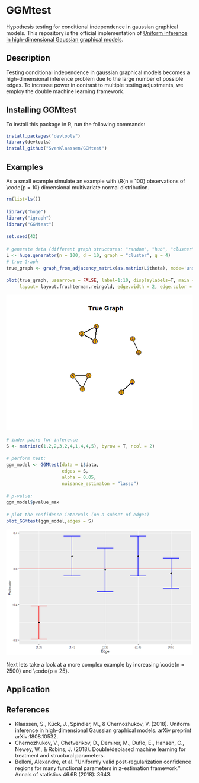 # GGMtest

Hypothesis testing for conditional independence in gaussian graphical models. This repository is the official implementation of [Uniform inference in high-dimensional Gaussian graphical models](https://arxiv.org/pdf/1808.10532.pdf).

## Description

Testing conditional independence in gaussian graphical models becomes a high-dimensional inference problem due to the large number of possible edges. To increase power in contrast to multiple testing adjustments, we employ the double machine learning framework.

## Installing GGMtest

To install this package in R, run the following commands:

```R
install.packages("devtools")
library(devtools)
install_github("SvenKlaassen/GGMtest")
```

## Examples

As a small example simulate an example with \R{n = 100} observations of \code{p = 10} dimensional multivariate normal distribution.

```R
rm(list=ls())

library("huge")
library("igraph")
library("GGMtest")

set.seed(42)

# generate data (different graph structures: "random", "hub", "cluster", "band" and "scale-free") 
L <- huge.generator(n = 100, d = 10, graph = "cluster", g = 4) 
# true Graph
true_graph <- graph_from_adjacency_matrix(as.matrix(L$theta), mode='undirected', diag=F)

plot(true_graph, usearrows = FALSE, label=1:10, displaylabels=T, main = "True Graph",
     layout= layout.fruchterman.reingold, edge.width = 2, edge.color = "black")

```

![alt text](https://github.com/SvenKlaassen/GGMtest/blob/master/plots/True_Graph_1.png "True Graph")

```R
# index pairs for inference
S <- matrix(c(1,2,2,3,2,4,1,4,4,5), byrow = T, ncol = 2)

# perform test:
ggm_model <- GGMtest(data = L$data,
                     edges = S,
                     alpha = 0.05,
                     nuisance_estimaton = "lasso")

# p-value:                     
ggm_model$pvalue_max

# plot the confidence intervals (on a subset of edges)
plot_GGMtest(ggm_model,edges = S)
```

![alt text](https://github.com/SvenKlaassen/GGMtest/blob/master/plots/confidence_intervals_1.png "True Graph")

Next lets take a look at a more complex example by increasing \code{n = 2500} and \code{p = 25}.

## Application

## References

* Klaassen, S., Kück, J., Spindler, M., & Chernozhukov, V. (2018). Uniform inference in high-dimensional Gaussian graphical models. arXiv preprint arXiv:1808.10532.
* Chernozhukov, V., Chetverikov, D., Demirer, M., Duflo, E., Hansen, C., Newey, W., & Robins, J. (2018). Double/debiased machine learning for treatment and structural parameters.
* Belloni, Alexandre, et al. "Uniformly valid post-regularization confidence regions for many functional parameters in z-estimation framework." Annals of statistics 46.6B (2018): 3643.

